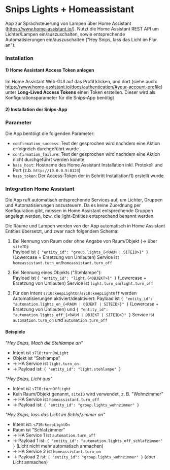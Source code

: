 # Snips Lights + Homeassistant

App zur Sprachsteuerung von Lampen über Home Assistant (https://www.home-assistant.io/). Nutzt die Home Assistant REST API um Lichter/Lampen ein/auszuschalten, sowie entsprechende Automatisierungen ein/auszuschalten ("Hey Snips, lass das Licht im Flur an"). 

### Installation

#### 1) Home Assistant Access Token anlegen

Im Home Assistant Web-GUI auf das Profil klicken, und dort (siehe auch: https://www.home-assistant.io/docs/authentication/#your-account-profile) unter **Long-Lived Access Tokens** einen Token erstellen. Dieser wird als Konfigurationsparameter für die Snips-App benötigt

#### 2) Installation der Snips-App

### Parameter

Die App bentöigt die folgenden Parameter:

- `confirmation_success`: Text der gesprochen wird nachdem eine Aktion erfolgreich durchgeführt wurde
- `confirmation_failure`: Text der gesprochen wird nachdem eine Aktion nicht durchgeführt werden konnte
- `hass_host`: Hostname des Home Assistant Installation inkl. Protokoll und Port (z.b. `http://10.0.0.5:8123`)
- `hass_token`: Der Access-Token der in Schritt Installation/1) erstellt wurde

### Integration Home Assistant

Die App ruft automatisch entsprechende Services auf, um Lichter, Gruppen und Automatisierungen anzusteuern. Da es keine Zuordnung per Konfiguration gibt, müssen in Home Assistant entsprechende Gruppen angelegt werden, bzw. die light-Entities entsprechend benannt werden.

Die Räume und Lampen werden von der App automatisch in Home Assistant Entities übersetzt, und zwar nach folgendem Schema:

1) Bei Nennung von Raum oder ohne Angabe von Raum/Objekt (-> über `siteID`):    
   Payload ist `{ "entity_id": "group.lights_{<RAUM | SITEID>}" }` (Lowercase + Ersetzung von Umlauten)
   Service ist `homeassistant.turn_on`/`homeassistant.turn_off`

2) Bei Nennung eines Objekts ("Stehlampe"):    
   Payload ist `{ "entity_id": "light.{<OBJEKT>}" }` (Lowercase + Ersetzung von Umlauten)
   Service ist `light.turn_on`/`light.turn_off`
   
3) Für den Intent `s710:keepLightOn`/`s710:keepLightOff` werden Automatisierungen aktiviert/deaktiviert:
   Payload ist `{ "entity_id": "automation.lights_on_{<RAUM | OBJEKT | SITEID>}" }` (Lowercase + Ersetzung von Umlauten)
   und
   `{ "entity_id": "automation.lights_off_{<RAUM | OBJEKT | SITEID>}" }`
   Service ist `automation.turn_on` und `automation.turn_off`
   
#### Beispiele

*"Hey Snips, Mach die Stehlampe an"*    
- Intent ist `s710:turnOnLight`
- Objekt ist "Stehlampe"
- -> HA Service ist `light.turn_on`
- -> Payload ist: `{ "entity_id": "light.stehlampe" }` 

*"Hey Snips, Licht aus"*    
- Intent ist `s710:turnOffLight`
- Kein Raum/Objekt genannt, `siteID` wird verwendet, z. B. "Wohnzimmer"
- -> HA Service ist `homeassistant.turn_off`
- -> Payload ist: `{ "entity_id": "group.lights_wohnzimmer" }`

*"Hey Snips, lass das Licht im Schlafzimmer an"*    
- Intent ist: `s710:keepLightOn`
- Raum ist "Schlafzimmer"
- -> HA Service 1 ist `automation.turn_off`
- -> Payload 1 ist: `{ "entity_id": "automation.lights_off_schlafzimmer" }` (Licht nicht mehr automatisch anmachen)
- -> HA Service 2 ist `homeassistant.turn_on`
- -> Payload 2 ist: `{ "entity_id": "group.lights_wohnzimmer" }` (aber Licht anmachen)
